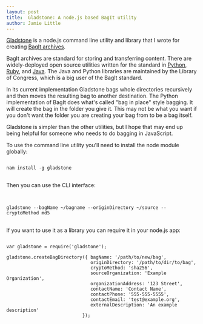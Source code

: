 ```yaml
---
layout: post
title:  Gladstone: A node.js based BagIt utility
author: Jamie Little
---
```


<a href="https://github.com/little9/gladstone">Gladstone</a> is a node.js command line utility and library
that I wrote for creating <a href="https://en.wikipedia.org/wiki/BagIt">BagIt archives</a>.

BagIt archives are standard for storing and transferring content. There are widely-deployed open source
utilities written for the standard in <a href="https://github.com/LibraryOfCongress/bagit-python">Python</a>, <a href="https://github.com/little9/bagit">Ruby</a>, and <a href="https://github.com/LibraryOfCongress/bagit-java">Java</a>. The Java and Python libraries are maintained
by the Library of Congress, which is a big user of the BagIt standard.

In its current implementation Gladstone bags whole directories recursively and then moves the resulting
bag to another destination. The Python implementation of BagIt does what's called "bag in place" style
bagging. It will create the bag in the folder you give it. This may not be what you want if you don't
want the folder you are creating your bag from to be a bag itself.

Gladstone is simpler than the other utilities, but I hope that may end up being helpful for someone
who needs to do bagging in JavaScript.

To use the command line utility you'll need to install the node module globally:

<pre>
<code class="bash">
nam install -g gladstone
</code>
</pre>

Then you can use the CLI interface:

<pre> 
<code class="bash">
gladstone --bagName ~/bagname --originDirectory ~/source --cryptoMethod md5 
</code>
</pre>

If you want to use it as a library you can require it in your node.js app:

<pre>
<code class="javascript">
var gladstone = require('gladstone');

gladstone.createBagDirectory({ bagName: '/path/to/new/bag',
                               originDirectory: '/path/to/dir/to/bag',
                               cryptoMethod: 'sha256',
                               sourceOrganization: 'Example Organization',
                               organizationAddress: '123 Street',
                               contactName: 'Contact Name',
                               contactPhone: '555-555-5555',
                               contactEmail: 'test@example.org',
                               externalDescription: 'An example description'
                            });
</code>
</pre>




